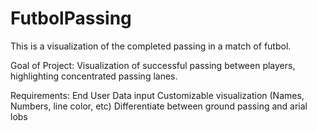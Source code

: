 # FutbolPassing
This is a visualization of the completed passing in a match of futbol.


Goal of Project: Visualization of successful passing between players, highlighting concentrated passing lanes.

Requirements: 
  End User Data input
  Customizable visualization (Names, Numbers, line color, etc)
  Differentiate between ground passing and arial lobs
  
  

